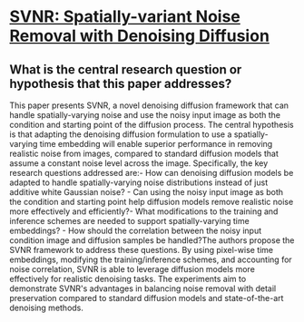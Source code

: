 # [SVNR: Spatially-variant Noise Removal with Denoising Diffusion](https://arxiv.org/abs/2306.16052)

## What is the central research question or hypothesis that this paper addresses?

This paper presents SVNR, a novel denoising diffusion framework that can handle spatially-varying noise and use the noisy input image as both the condition and starting point of the diffusion process. The central hypothesis is that adapting the denoising diffusion formulation to use a spatially-varying time embedding will enable superior performance in removing realistic noise from images, compared to standard diffusion models that assume a constant noise level across the image. Specifically, the key research questions addressed are:- How can denoising diffusion models be adapted to handle spatially-varying noise distributions instead of just additive white Gaussian noise? - Can using the noisy input image as both the condition and starting point help diffusion models remove realistic noise more effectively and efficiently?- What modifications to the training and inference schemes are needed to support spatially-varying time embeddings? - How should the correlation between the noisy input condition image and diffusion samples be handled?The authors propose the SVNR framework to address these questions. By using pixel-wise time embeddings, modifying the training/inference schemes, and accounting for noise correlation, SVNR is able to leverage diffusion models more effectively for realistic denoising tasks. The experiments aim to demonstrate SVNR's advantages in balancing noise removal with detail preservation compared to standard diffusion models and state-of-the-art denoising methods.
